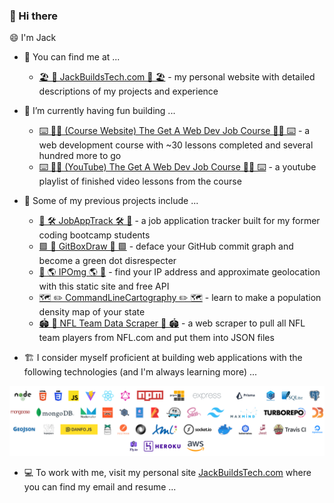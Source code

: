 ### 👋 Hi there

😄 I'm Jack

<!--
**sunspla-sh/sunspla-sh** is a ✨ _special_ ✨ repository because its `README.md` (this file) appears on your GitHub profile.

Here are some ideas to get you started:

- 🔭 I’m currently working on ...
- 🌱 I’m currently learning ...
- 👯 I’m looking to collaborate on ...
- 🤔 I’m looking for help with ...
- 💬 Ask me about ...
- 📫 How to reach me: ...
- 😄 Pronouns: ...
- ⚡ Fun fact: ...
-->

- 🔭 You can find me at ...
  - [🏖️ 🌅 JackBuildsTech.com 🌅 🏖️](https://jackbuildstech.com) - my personal website with detailed descriptions of my projects and experience

- 🧪 I’m currently having fun building ...
  - [⌨️ 🧑‍🏫 (Course Website) The Get A Web Dev Job Course 🧑‍🏫 ⌨️](https://learn.stierwebdev.com/the-get-a-web-dev-job-course?coupon=EARLYACCESS90) - a web development course with ~30 lessons completed and several hundred more to go
  - [⌨️ 🧑‍🏫 (YouTube) The Get A Web Dev Job Course 🧑‍🏫 ⌨️](https://www.youtube.com/playlist?list=PLgF6apjFR90209B4o06e8qpNV7qUC-bUD) - a youtube playlist of finished video lessons from the course
  

- 🌱 Some of my previous projects include ...
  - [🏢 🛠️ JobAppTrack 🛠️ 🏢](https://github.com/sunspla-sh/simple-job-app-tracker-react) - a job application tracker built for my former coding bootcamp students
  - [🟩 🎨 GitBoxDraw 🎨 🟩](https://github.com/sunspla-sh/github-commit-text-generator) - deface your GitHub commit graph and become a green dot disrespecter
  - [📍 🌎 IPOmg 🌎 📍](https://github.com/sunspla-sh/ipomg-static) - find your IP address and approximate geolocation with this static site and free API
  - [🗺️ ✏️ CommandLineCartography ✏️ 🗺️](https://github.com/sunspla-sh/command-line-cartography-practice) - learn to make a population density map of your state
  - [🏟️ 🏈 NFL Team Data Scraper 🏈 🏟️](https://github.com/sunspla-sh/nfl-team-data-scraper) - a web scraper to pull all NFL team players from NFL.com and put them into JSON files
 
 - 🏗️ I consider myself proficient at building web applications with the following technologies (and I'm always learning more) ...
 
 ![A List of Technologies](tech.png "Wow that's a lot of logos...")
 
 - 💻 To work with me, visit my personal site [JackBuildsTech.com](https://jackbuildstech.com) where you can find my email and resume ...
